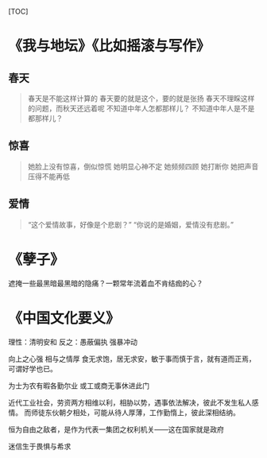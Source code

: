 [TOC]



# 《我与地坛》《比如摇滚与写作》

## 春天

>  春天是不能这样计算的
> 春天要的就是这个，要的就是张扬
> 春天不理睬这样的问题，而秋天还远着呢
> 不知道中年人怎都那样儿？
> 不知道中年人是不是都那样儿？

## 惊喜

> 她脸上没有惊喜，倒似惊慌
> 她明显心神不定
> 她频频四顾
> 她打断你
> 她把声音压得不能再低

## 爱情

> “这个爱情故事，好像是个悲剧？”
> “你说的是婚姻，爱情没有悲剧。”



# 《孽子》

遮掩一些最黑暗最黑暗的隐痛？一颗常年流着血不肯结痂的心？



# 《中国文化要义》

理性：清明安和 
反之：愚蔽偏执 强暴冲动

向上之心强
相与之情厚
食无求饱，居无求安，敏于事而慎于言，就有道而正焉，可谓好学也已。

为士为农有暇各勤尔业
或工或商无事休进此门

近代工业社会，劳资两方相维以利，相胁以势，遇事依法解决，彼此不发生私人感情。
而师徒东伙朝夕相处，可能从待人厚薄，工作勤惰上，彼此深相结纳。

恒为自由之敌者，是作为代表一集团之权利机关——这在国家就是政府

迷信生于畏惧与希求